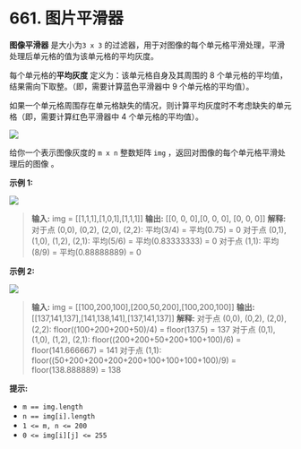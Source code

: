 # 661. 图片平滑器

**图像平滑器**  是大小为`3 x 3` 的过滤器，用于对图像的每个单元格平滑处理，平滑处理后单元格的值为该单元格的平均灰度。

每个单元格的**平均灰度**  定义为：该单元格自身及其周围的 8 个单元格的平均值，结果需向下取整。（即，需要计算蓝色平滑器中 9
个单元格的平均值）。

如果一个单元格周围存在单元格缺失的情况，则计算平均灰度时不考虑缺失的单元格（即，需要计算红色平滑器中 4 个单元格的平均值）。

![](https://assets.leetcode.com/uploads/2021/05/03/smoother-grid.jpg)

给你一个表示图像灰度的 `m x n` 整数矩阵 `img` ，返回对图像的每个单元格平滑处理后的图像 。

**示例 1:**

![](https://assets.leetcode.com/uploads/2021/05/03/smooth-grid.jpg)

> **输入:** img = \[\[1,1,1],\[1,0,1],\[1,1,1]]
> **输出:** \[\[0, 0, 0],\[0, 0, 0], \[0, 0, 0]]
> **解释:**
> 对于点 \(0,0\), \(0,2\), \(2,0\), \(2,2\): 平均\(3/4\) = 平均\(0\.75\) = 0
> 对于点 \(0,1\), \(1,0\), \(1,2\), \(2,1\): 平均\(5/6\) = 平均\(0\.83333333\) = 0
> 对于点 \(1,1\): 平均\(8/9\) = 平均\(0\.88888889\) = 0
>

**示例 2:**

![](https://assets.leetcode.com/uploads/2021/05/03/smooth2-grid.jpg)
> **输入:**  img = \[\[100,200,100],\[200,50,200],\[100,200,100]]
> **输出:**  \[\[137,141,137],\[141,138,141],\[137,141,137]]
> **解释:**
> 对于点 \(0,0\), \(0,2\), \(2,0\), \(2,2\): floor\(\(100\+200\+200\+50\)/4\) = floor\(137\.5\) = 137
> 对于点 \(0,1\), \(1,0\), \(1,2\), \(2,1\): floor\(\(200\+200\+50\+200\+100\+100\)/6\) = floor\(141\.666667\) = 141
> 对于点 \(1,1\): floor\(\(50\+200\+200\+200\+200\+100\+100\+100\+100\)/9\) = floor\(138\.888889\) = 138
>

**提示:**

* `m == img.length`
* `n == img[i].length`
* `1 <= m, n <= 200`
* `0 <= img[i][j] <= 255`